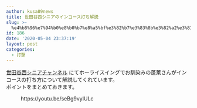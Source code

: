 ```yaml
---
author: kusa89news
title: 世田谷西シニアのインコース打ち解説
slug: >-
  %e4%b8%96%e7%94%b0%e8%b0%b7%e8%a5%bf%e3%82%b7%e3%83%8b%e3%82%a2%e3%81%ae%e3%82%a4%e3%83%b3%e3%82%b3%e3%83%bc%e3%82%b9%e6%89%93%e3%81%a1%e8%a7%a3%e8%aa%ac
id: 186
date: '2020-05-04 23:37:19'
layout: post
categories:
  - 打撃
---
```


[世田谷西シニアチャンネル](https://www.youtube.com/channel/UCKtIewBXjsFuUytUsKP64PQ) にてホーライスイングでお馴染みの蓬莱さんがインコースの打ち方について解説してくれています。  
ポイントをまとめておきます。

<figure class="wp-block-embed-youtube wp-block-embed is-type-video is-provider-youtube wp-embed-aspect-16-9 wp-has-aspect-ratio">

<div class="wp-block-embed__wrapper">https://youtu.be/seBg9vyIULc</div>

</figure>